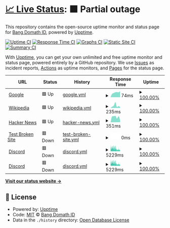 # [📈 Live Status](https://demo.upptime.js.org): <!--live status--> **🟧 Partial outage**

This repository contains the open-source uptime monitor and status page for [Bang Domath ID](https://domathdotid.is-a.dev), powered by [Upptime](https://github.com/upptime/upptime).

[![Uptime CI](https://github.com/DomathID/upptime/workflows/Uptime%20CI/badge.svg)](https://github.com/DomathID/upptime/actions?query=workflow%3A%22Uptime+CI%22)
[![Response Time CI](https://github.com/DomathID/upptime/workflows/Response%20Time%20CI/badge.svg)](https://github.com/DomathID/upptime/actions?query=workflow%3A%22Response+Time+CI%22)
[![Graphs CI](https://github.com/DomathID/upptime/workflows/Graphs%20CI/badge.svg)](https://github.com/DomathID/upptime/actions?query=workflow%3A%22Graphs+CI%22)
[![Static Site CI](https://github.com/DomathID/upptime/workflows/Static%20Site%20CI/badge.svg)](https://github.com/DomathID/upptime/actions?query=workflow%3A%22Static+Site+CI%22)
[![Summary CI](https://github.com/DomathID/upptime/workflows/Summary%20CI/badge.svg)](https://github.com/DomathID/upptime/actions?query=workflow%3A%22Summary+CI%22)

With [Upptime](https://upptime.js.org), you can get your own unlimited and free uptime monitor and status page, powered entirely by a GitHub repository. We use [Issues](https://github.com/DomathID/upptime/issues) as incident reports, [Actions](https://github.com/DomathID/upptime/actions) as uptime monitors, and [Pages](https://demo.upptime.js.org) for the status page.

<!--start: status pages-->
<!-- This summary is generated by Upptime (https://github.com/upptime/upptime) -->
<!-- Do not edit this manually, your changes will be overwritten -->
<!-- prettier-ignore -->
| URL | Status | History | Response Time | Uptime |
| --- | ------ | ------- | ------------- | ------ |
| <img alt="" src="https://icons.duckduckgo.com/ip3/www.google.com.ico" height="13"> [Google](https://www.google.com) | 🟩 Up | [google.yml](https://github.com/DomathID/upptime/commits/HEAD/history/google.yml) | <details><summary><img alt="Response time graph" src="./graphs/google/response-time-week.png" height="20"> 74ms</summary><br><a href="https://domathdotid.is-a.dev/history/google"><img alt="Response time 96" src="https://img.shields.io/endpoint?url=https%3A%2F%2Fraw.githubusercontent.com%2FDomathID%2Fupptime%2FHEAD%2Fapi%2Fgoogle%2Fresponse-time.json"></a><br><a href="https://domathdotid.is-a.dev/history/google"><img alt="24-hour response time 91" src="https://img.shields.io/endpoint?url=https%3A%2F%2Fraw.githubusercontent.com%2FDomathID%2Fupptime%2FHEAD%2Fapi%2Fgoogle%2Fresponse-time-day.json"></a><br><a href="https://domathdotid.is-a.dev/history/google"><img alt="7-day response time 74" src="https://img.shields.io/endpoint?url=https%3A%2F%2Fraw.githubusercontent.com%2FDomathID%2Fupptime%2FHEAD%2Fapi%2Fgoogle%2Fresponse-time-week.json"></a><br><a href="https://domathdotid.is-a.dev/history/google"><img alt="30-day response time 87" src="https://img.shields.io/endpoint?url=https%3A%2F%2Fraw.githubusercontent.com%2FDomathID%2Fupptime%2FHEAD%2Fapi%2Fgoogle%2Fresponse-time-month.json"></a><br><a href="https://domathdotid.is-a.dev/history/google"><img alt="1-year response time 100" src="https://img.shields.io/endpoint?url=https%3A%2F%2Fraw.githubusercontent.com%2FDomathID%2Fupptime%2FHEAD%2Fapi%2Fgoogle%2Fresponse-time-year.json"></a></details> | <details><summary><a href="https://domathdotid.is-a.dev/history/google">100.00%</a></summary><a href="https://domathdotid.is-a.dev/history/google"><img alt="All-time uptime 100.00%" src="https://img.shields.io/endpoint?url=https%3A%2F%2Fraw.githubusercontent.com%2FDomathID%2Fupptime%2FHEAD%2Fapi%2Fgoogle%2Fuptime.json"></a><br><a href="https://domathdotid.is-a.dev/history/google"><img alt="24-hour uptime 100.00%" src="https://img.shields.io/endpoint?url=https%3A%2F%2Fraw.githubusercontent.com%2FDomathID%2Fupptime%2FHEAD%2Fapi%2Fgoogle%2Fuptime-day.json"></a><br><a href="https://domathdotid.is-a.dev/history/google"><img alt="7-day uptime 100.00%" src="https://img.shields.io/endpoint?url=https%3A%2F%2Fraw.githubusercontent.com%2FDomathID%2Fupptime%2FHEAD%2Fapi%2Fgoogle%2Fuptime-week.json"></a><br><a href="https://domathdotid.is-a.dev/history/google"><img alt="30-day uptime 100.00%" src="https://img.shields.io/endpoint?url=https%3A%2F%2Fraw.githubusercontent.com%2FDomathID%2Fupptime%2FHEAD%2Fapi%2Fgoogle%2Fuptime-month.json"></a><br><a href="https://domathdotid.is-a.dev/history/google"><img alt="1-year uptime 100.00%" src="https://img.shields.io/endpoint?url=https%3A%2F%2Fraw.githubusercontent.com%2FDomathID%2Fupptime%2FHEAD%2Fapi%2Fgoogle%2Fuptime-year.json"></a></details>
| <img alt="" src="https://icons.duckduckgo.com/ip3/en.wikipedia.org.ico" height="13"> [Wikipedia](https://en.wikipedia.org) | 🟩 Up | [wikipedia.yml](https://github.com/DomathID/upptime/commits/HEAD/history/wikipedia.yml) | <details><summary><img alt="Response time graph" src="./graphs/wikipedia/response-time-week.png" height="20"> 235ms</summary><br><a href="https://domathdotid.is-a.dev/history/wikipedia"><img alt="Response time 214" src="https://img.shields.io/endpoint?url=https%3A%2F%2Fraw.githubusercontent.com%2FDomathID%2Fupptime%2FHEAD%2Fapi%2Fwikipedia%2Fresponse-time.json"></a><br><a href="https://domathdotid.is-a.dev/history/wikipedia"><img alt="24-hour response time 101" src="https://img.shields.io/endpoint?url=https%3A%2F%2Fraw.githubusercontent.com%2FDomathID%2Fupptime%2FHEAD%2Fapi%2Fwikipedia%2Fresponse-time-day.json"></a><br><a href="https://domathdotid.is-a.dev/history/wikipedia"><img alt="7-day response time 235" src="https://img.shields.io/endpoint?url=https%3A%2F%2Fraw.githubusercontent.com%2FDomathID%2Fupptime%2FHEAD%2Fapi%2Fwikipedia%2Fresponse-time-week.json"></a><br><a href="https://domathdotid.is-a.dev/history/wikipedia"><img alt="30-day response time 233" src="https://img.shields.io/endpoint?url=https%3A%2F%2Fraw.githubusercontent.com%2FDomathID%2Fupptime%2FHEAD%2Fapi%2Fwikipedia%2Fresponse-time-month.json"></a><br><a href="https://domathdotid.is-a.dev/history/wikipedia"><img alt="1-year response time 217" src="https://img.shields.io/endpoint?url=https%3A%2F%2Fraw.githubusercontent.com%2FDomathID%2Fupptime%2FHEAD%2Fapi%2Fwikipedia%2Fresponse-time-year.json"></a></details> | <details><summary><a href="https://domathdotid.is-a.dev/history/wikipedia">100.00%</a></summary><a href="https://domathdotid.is-a.dev/history/wikipedia"><img alt="All-time uptime 100.00%" src="https://img.shields.io/endpoint?url=https%3A%2F%2Fraw.githubusercontent.com%2FDomathID%2Fupptime%2FHEAD%2Fapi%2Fwikipedia%2Fuptime.json"></a><br><a href="https://domathdotid.is-a.dev/history/wikipedia"><img alt="24-hour uptime 100.00%" src="https://img.shields.io/endpoint?url=https%3A%2F%2Fraw.githubusercontent.com%2FDomathID%2Fupptime%2FHEAD%2Fapi%2Fwikipedia%2Fuptime-day.json"></a><br><a href="https://domathdotid.is-a.dev/history/wikipedia"><img alt="7-day uptime 100.00%" src="https://img.shields.io/endpoint?url=https%3A%2F%2Fraw.githubusercontent.com%2FDomathID%2Fupptime%2FHEAD%2Fapi%2Fwikipedia%2Fuptime-week.json"></a><br><a href="https://domathdotid.is-a.dev/history/wikipedia"><img alt="30-day uptime 100.00%" src="https://img.shields.io/endpoint?url=https%3A%2F%2Fraw.githubusercontent.com%2FDomathID%2Fupptime%2FHEAD%2Fapi%2Fwikipedia%2Fuptime-month.json"></a><br><a href="https://domathdotid.is-a.dev/history/wikipedia"><img alt="1-year uptime 100.00%" src="https://img.shields.io/endpoint?url=https%3A%2F%2Fraw.githubusercontent.com%2FDomathID%2Fupptime%2FHEAD%2Fapi%2Fwikipedia%2Fuptime-year.json"></a></details>
| <img alt="" src="https://icons.duckduckgo.com/ip3/news.ycombinator.com.ico" height="13"> [Hacker News](https://news.ycombinator.com) | 🟩 Up | [hacker-news.yml](https://github.com/DomathID/upptime/commits/HEAD/history/hacker-news.yml) | <details><summary><img alt="Response time graph" src="./graphs/hacker-news/response-time-week.png" height="20"> 351ms</summary><br><a href="https://domathdotid.is-a.dev/history/hacker-news"><img alt="Response time 308" src="https://img.shields.io/endpoint?url=https%3A%2F%2Fraw.githubusercontent.com%2FDomathID%2Fupptime%2FHEAD%2Fapi%2Fhacker-news%2Fresponse-time.json"></a><br><a href="https://domathdotid.is-a.dev/history/hacker-news"><img alt="24-hour response time 145" src="https://img.shields.io/endpoint?url=https%3A%2F%2Fraw.githubusercontent.com%2FDomathID%2Fupptime%2FHEAD%2Fapi%2Fhacker-news%2Fresponse-time-day.json"></a><br><a href="https://domathdotid.is-a.dev/history/hacker-news"><img alt="7-day response time 351" src="https://img.shields.io/endpoint?url=https%3A%2F%2Fraw.githubusercontent.com%2FDomathID%2Fupptime%2FHEAD%2Fapi%2Fhacker-news%2Fresponse-time-week.json"></a><br><a href="https://domathdotid.is-a.dev/history/hacker-news"><img alt="30-day response time 340" src="https://img.shields.io/endpoint?url=https%3A%2F%2Fraw.githubusercontent.com%2FDomathID%2Fupptime%2FHEAD%2Fapi%2Fhacker-news%2Fresponse-time-month.json"></a><br><a href="https://domathdotid.is-a.dev/history/hacker-news"><img alt="1-year response time 313" src="https://img.shields.io/endpoint?url=https%3A%2F%2Fraw.githubusercontent.com%2FDomathID%2Fupptime%2FHEAD%2Fapi%2Fhacker-news%2Fresponse-time-year.json"></a></details> | <details><summary><a href="https://domathdotid.is-a.dev/history/hacker-news">100.00%</a></summary><a href="https://domathdotid.is-a.dev/history/hacker-news"><img alt="All-time uptime 100.00%" src="https://img.shields.io/endpoint?url=https%3A%2F%2Fraw.githubusercontent.com%2FDomathID%2Fupptime%2FHEAD%2Fapi%2Fhacker-news%2Fuptime.json"></a><br><a href="https://domathdotid.is-a.dev/history/hacker-news"><img alt="24-hour uptime 100.00%" src="https://img.shields.io/endpoint?url=https%3A%2F%2Fraw.githubusercontent.com%2FDomathID%2Fupptime%2FHEAD%2Fapi%2Fhacker-news%2Fuptime-day.json"></a><br><a href="https://domathdotid.is-a.dev/history/hacker-news"><img alt="7-day uptime 100.00%" src="https://img.shields.io/endpoint?url=https%3A%2F%2Fraw.githubusercontent.com%2FDomathID%2Fupptime%2FHEAD%2Fapi%2Fhacker-news%2Fuptime-week.json"></a><br><a href="https://domathdotid.is-a.dev/history/hacker-news"><img alt="30-day uptime 100.00%" src="https://img.shields.io/endpoint?url=https%3A%2F%2Fraw.githubusercontent.com%2FDomathID%2Fupptime%2FHEAD%2Fapi%2Fhacker-news%2Fuptime-month.json"></a><br><a href="https://domathdotid.is-a.dev/history/hacker-news"><img alt="1-year uptime 100.00%" src="https://img.shields.io/endpoint?url=https%3A%2F%2Fraw.githubusercontent.com%2FDomathID%2Fupptime%2FHEAD%2Fapi%2Fhacker-news%2Fuptime-year.json"></a></details>
| <img alt="" src="https://icons.duckduckgo.com/ip3/thissitedoesnotexist.koj.co.ico" height="13"> [Test Broken Site](https://thissitedoesnotexist.koj.co) | 🟥 Down | [test-broken-site.yml](https://github.com/DomathID/upptime/commits/HEAD/history/test-broken-site.yml) | <details><summary><img alt="Response time graph" src="./graphs/test-broken-site/response-time-week.png" height="20"> 0ms</summary><br><a href="https://domathdotid.is-a.dev/history/test-broken-site"><img alt="Response time 0" src="https://img.shields.io/endpoint?url=https%3A%2F%2Fraw.githubusercontent.com%2FDomathID%2Fupptime%2FHEAD%2Fapi%2Ftest-broken-site%2Fresponse-time.json"></a><br><a href="https://domathdotid.is-a.dev/history/test-broken-site"><img alt="24-hour response time 0" src="https://img.shields.io/endpoint?url=https%3A%2F%2Fraw.githubusercontent.com%2FDomathID%2Fupptime%2FHEAD%2Fapi%2Ftest-broken-site%2Fresponse-time-day.json"></a><br><a href="https://domathdotid.is-a.dev/history/test-broken-site"><img alt="7-day response time 0" src="https://img.shields.io/endpoint?url=https%3A%2F%2Fraw.githubusercontent.com%2FDomathID%2Fupptime%2FHEAD%2Fapi%2Ftest-broken-site%2Fresponse-time-week.json"></a><br><a href="https://domathdotid.is-a.dev/history/test-broken-site"><img alt="30-day response time 0" src="https://img.shields.io/endpoint?url=https%3A%2F%2Fraw.githubusercontent.com%2FDomathID%2Fupptime%2FHEAD%2Fapi%2Ftest-broken-site%2Fresponse-time-month.json"></a><br><a href="https://domathdotid.is-a.dev/history/test-broken-site"><img alt="1-year response time 0" src="https://img.shields.io/endpoint?url=https%3A%2F%2Fraw.githubusercontent.com%2FDomathID%2Fupptime%2FHEAD%2Fapi%2Ftest-broken-site%2Fresponse-time-year.json"></a></details> | <details><summary><a href="https://domathdotid.is-a.dev/history/test-broken-site">100.00%</a></summary><a href="https://domathdotid.is-a.dev/history/test-broken-site"><img alt="All-time uptime 100.00%" src="https://img.shields.io/endpoint?url=https%3A%2F%2Fraw.githubusercontent.com%2FDomathID%2Fupptime%2FHEAD%2Fapi%2Ftest-broken-site%2Fuptime.json"></a><br><a href="https://domathdotid.is-a.dev/history/test-broken-site"><img alt="24-hour uptime 100.00%" src="https://img.shields.io/endpoint?url=https%3A%2F%2Fraw.githubusercontent.com%2FDomathID%2Fupptime%2FHEAD%2Fapi%2Ftest-broken-site%2Fuptime-day.json"></a><br><a href="https://domathdotid.is-a.dev/history/test-broken-site"><img alt="7-day uptime 100.00%" src="https://img.shields.io/endpoint?url=https%3A%2F%2Fraw.githubusercontent.com%2FDomathID%2Fupptime%2FHEAD%2Fapi%2Ftest-broken-site%2Fuptime-week.json"></a><br><a href="https://domathdotid.is-a.dev/history/test-broken-site"><img alt="30-day uptime 100.00%" src="https://img.shields.io/endpoint?url=https%3A%2F%2Fraw.githubusercontent.com%2FDomathID%2Fupptime%2FHEAD%2Fapi%2Ftest-broken-site%2Fuptime-month.json"></a><br><a href="https://domathdotid.is-a.dev/history/test-broken-site"><img alt="1-year uptime 100.00%" src="https://img.shields.io/endpoint?url=https%3A%2F%2Fraw.githubusercontent.com%2FDomathID%2Fupptime%2FHEAD%2Fapi%2Ftest-broken-site%2Fuptime-year.json"></a></details>
| <img alt="" src="https://icons.duckduckgo.com/ip3/activate-developer-badge-discord.domathid.repl.co.ico" height="13"> [Discord](https://activate-developer-badge-discord.domathid.repl.co) | 🟥 Down | [discord.yml](https://github.com/DomathID/upptime/commits/HEAD/history/discord.yml) | <details><summary><img alt="Response time graph" src="./graphs/discord/response-time-week.png" height="20"> 5229ms</summary><br><a href="https://domathdotid.is-a.dev/history/discord"><img alt="Response time 5117" src="https://img.shields.io/endpoint?url=https%3A%2F%2Fraw.githubusercontent.com%2FDomathID%2Fupptime%2FHEAD%2Fapi%2Fdiscord%2Fresponse-time.json"></a><br><a href="https://domathdotid.is-a.dev/history/discord"><img alt="24-hour response time 3941" src="https://img.shields.io/endpoint?url=https%3A%2F%2Fraw.githubusercontent.com%2FDomathID%2Fupptime%2FHEAD%2Fapi%2Fdiscord%2Fresponse-time-day.json"></a><br><a href="https://domathdotid.is-a.dev/history/discord"><img alt="7-day response time 5229" src="https://img.shields.io/endpoint?url=https%3A%2F%2Fraw.githubusercontent.com%2FDomathID%2Fupptime%2FHEAD%2Fapi%2Fdiscord%2Fresponse-time-week.json"></a><br><a href="https://domathdotid.is-a.dev/history/discord"><img alt="30-day response time 5130" src="https://img.shields.io/endpoint?url=https%3A%2F%2Fraw.githubusercontent.com%2FDomathID%2Fupptime%2FHEAD%2Fapi%2Fdiscord%2Fresponse-time-month.json"></a><br><a href="https://domathdotid.is-a.dev/history/discord"><img alt="1-year response time 5117" src="https://img.shields.io/endpoint?url=https%3A%2F%2Fraw.githubusercontent.com%2FDomathID%2Fupptime%2FHEAD%2Fapi%2Fdiscord%2Fresponse-time-year.json"></a></details> | <details><summary><a href="https://domathdotid.is-a.dev/history/discord">100.00%</a></summary><a href="https://domathdotid.is-a.dev/history/discord"><img alt="All-time uptime 100.00%" src="https://img.shields.io/endpoint?url=https%3A%2F%2Fraw.githubusercontent.com%2FDomathID%2Fupptime%2FHEAD%2Fapi%2Fdiscord%2Fuptime.json"></a><br><a href="https://domathdotid.is-a.dev/history/discord"><img alt="24-hour uptime 100.00%" src="https://img.shields.io/endpoint?url=https%3A%2F%2Fraw.githubusercontent.com%2FDomathID%2Fupptime%2FHEAD%2Fapi%2Fdiscord%2Fuptime-day.json"></a><br><a href="https://domathdotid.is-a.dev/history/discord"><img alt="7-day uptime 100.00%" src="https://img.shields.io/endpoint?url=https%3A%2F%2Fraw.githubusercontent.com%2FDomathID%2Fupptime%2FHEAD%2Fapi%2Fdiscord%2Fuptime-week.json"></a><br><a href="https://domathdotid.is-a.dev/history/discord"><img alt="30-day uptime 100.00%" src="https://img.shields.io/endpoint?url=https%3A%2F%2Fraw.githubusercontent.com%2FDomathID%2Fupptime%2FHEAD%2Fapi%2Fdiscord%2Fuptime-month.json"></a><br><a href="https://domathdotid.is-a.dev/history/discord"><img alt="1-year uptime 100.00%" src="https://img.shields.io/endpoint?url=https%3A%2F%2Fraw.githubusercontent.com%2FDomathID%2Fupptime%2FHEAD%2Fapi%2Fdiscord%2Fuptime-year.json"></a></details>
| <img alt="" src="https://icons.duckduckgo.com/ip3/bba.domathid.repl.co.ico" height="13"> [Discord](https://bba.domathid.repl.co/) | 🟥 Down | [discord.yml](https://github.com/DomathID/upptime/commits/HEAD/history/discord.yml) | <details><summary><img alt="Response time graph" src="./graphs/discord/response-time-week.png" height="20"> 5229ms</summary><br><a href="https://domathdotid.is-a.dev/history/discord"><img alt="Response time 5117" src="https://img.shields.io/endpoint?url=https%3A%2F%2Fraw.githubusercontent.com%2FDomathID%2Fupptime%2FHEAD%2Fapi%2Fdiscord%2Fresponse-time.json"></a><br><a href="https://domathdotid.is-a.dev/history/discord"><img alt="24-hour response time 3941" src="https://img.shields.io/endpoint?url=https%3A%2F%2Fraw.githubusercontent.com%2FDomathID%2Fupptime%2FHEAD%2Fapi%2Fdiscord%2Fresponse-time-day.json"></a><br><a href="https://domathdotid.is-a.dev/history/discord"><img alt="7-day response time 5229" src="https://img.shields.io/endpoint?url=https%3A%2F%2Fraw.githubusercontent.com%2FDomathID%2Fupptime%2FHEAD%2Fapi%2Fdiscord%2Fresponse-time-week.json"></a><br><a href="https://domathdotid.is-a.dev/history/discord"><img alt="30-day response time 5130" src="https://img.shields.io/endpoint?url=https%3A%2F%2Fraw.githubusercontent.com%2FDomathID%2Fupptime%2FHEAD%2Fapi%2Fdiscord%2Fresponse-time-month.json"></a><br><a href="https://domathdotid.is-a.dev/history/discord"><img alt="1-year response time 5117" src="https://img.shields.io/endpoint?url=https%3A%2F%2Fraw.githubusercontent.com%2FDomathID%2Fupptime%2FHEAD%2Fapi%2Fdiscord%2Fresponse-time-year.json"></a></details> | <details><summary><a href="https://domathdotid.is-a.dev/history/discord">100.00%</a></summary><a href="https://domathdotid.is-a.dev/history/discord"><img alt="All-time uptime 100.00%" src="https://img.shields.io/endpoint?url=https%3A%2F%2Fraw.githubusercontent.com%2FDomathID%2Fupptime%2FHEAD%2Fapi%2Fdiscord%2Fuptime.json"></a><br><a href="https://domathdotid.is-a.dev/history/discord"><img alt="24-hour uptime 100.00%" src="https://img.shields.io/endpoint?url=https%3A%2F%2Fraw.githubusercontent.com%2FDomathID%2Fupptime%2FHEAD%2Fapi%2Fdiscord%2Fuptime-day.json"></a><br><a href="https://domathdotid.is-a.dev/history/discord"><img alt="7-day uptime 100.00%" src="https://img.shields.io/endpoint?url=https%3A%2F%2Fraw.githubusercontent.com%2FDomathID%2Fupptime%2FHEAD%2Fapi%2Fdiscord%2Fuptime-week.json"></a><br><a href="https://domathdotid.is-a.dev/history/discord"><img alt="30-day uptime 100.00%" src="https://img.shields.io/endpoint?url=https%3A%2F%2Fraw.githubusercontent.com%2FDomathID%2Fupptime%2FHEAD%2Fapi%2Fdiscord%2Fuptime-month.json"></a><br><a href="https://domathdotid.is-a.dev/history/discord"><img alt="1-year uptime 100.00%" src="https://img.shields.io/endpoint?url=https%3A%2F%2Fraw.githubusercontent.com%2FDomathID%2Fupptime%2FHEAD%2Fapi%2Fdiscord%2Fuptime-year.json"></a></details>

<!--end: status pages-->

[**Visit our status website →**](https://demo.upptime.js.org)

## 📄 License

- Powered by: [Upptime](https://github.com/upptime/upptime)
- Code: [MIT](./LICENSE) © [Bang Domath ID](https://domathdotid.is-a.dev)
- Data in the `./history` directory: [Open Database License](https://opendatacommons.org/licenses/odbl/1-0/)
